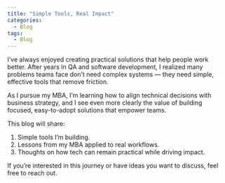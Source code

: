 ```yaml
---
title: "Simple Tools, Real Impact"
categories:
  - Blog
tags:
  - Blog
---
```

I’ve always enjoyed creating practical solutions that help people work better. After years in QA and software development, I realized many problems teams face don’t need complex systems — they need simple, effective tools that remove friction.

As I pursue my MBA, I’m learning how to align technical decisions with business strategy, and I see even more clearly the value of building focused, easy-to-adopt solutions that empower teams.

This blog will share:

<ol><li>Simple tools I’m building.</li>
<li>Lessons from my MBA applied to real workflows.</li>
<li>Thoughts on how tech can remain practical while driving impact.</li></ol>

If you’re interested in this journey or have ideas you want to discuss, feel free to reach out.

